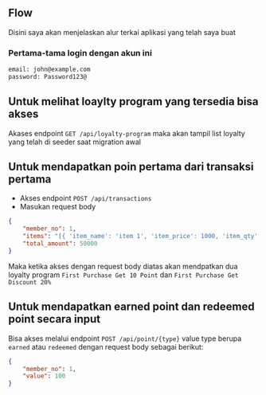 ## **Flow**

Disini saya akan menjelaskan alur terkai aplikasi yang telah saya buat

### **Pertama-tama login dengan akun ini**
```bash
email: john@example.com
password: Password123@
```

## **Untuk melihat loaylty program yang tersedia bisa akses**

Akases endpoint `GET /api/loyalty-program` maka akan tampil list loyalty yang telah di seeder saat migration awal

## **Untuk mendapatkan poin pertama dari transaksi pertama**

- Akses endpoint `POST /api/transactions`
- Masukan request body
```json
{
    "member_no": 1,
    "items": "[{ 'item_name': 'item 1', 'item_price': 1000, 'item_qty': 1, 'item_subtotal': 50000 }]",
    "total_amount": 50000
}
```

Maka ketika akses dengan request body diatas akan mendpatkan dua loyalty program `First Purchase Get 10 Point`  dan `First Purchase Get Discount 20%`

## **Untuk mendapatkan earned point dan redeemed point secara input**

Bisa akses melalui endpoint `POST /api/point/{type}` value type berupa `earned` atau `redeemed` dengan request body sebagai berikut:
```json
{
    "member_no": 1,
    "value": 100
}
```